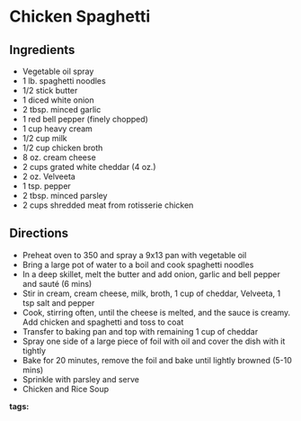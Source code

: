 # Chicken Spaghetti

## Ingredients

* Vegetable oil spray
* 1 lb. spaghetti noodles
* 1/2 stick butter
* 1 diced white onion
* 2 tbsp. minced garlic
* 1 red bell pepper (finely chopped)
* 1 cup heavy cream
* 1/2 cup milk
* 1/2 cup chicken broth
* 8 oz. cream cheese 
* 2 cups grated white cheddar (4 oz.)
* 2 oz. Velveeta
* 1 tsp. pepper
* 2 tbsp. minced parsley
* 2 cups shredded meat from rotisserie chicken

## Directions

* Preheat oven to 350 and spray a 9x13 pan with vegetable oil
* Bring a large pot of water to a boil and cook spaghetti noodles
* In a deep skillet, melt the butter and add onion, garlic and bell pepper and sauté (6 mins)
* Stir in cream, cream cheese, milk, broth, 1 cup of cheddar, Velveeta, 1 tsp salt and pepper
* Cook, stirring often, until the cheese is melted, and the sauce is creamy. Add chicken and spaghetti and toss to coat
* Transfer to baking pan and top with remaining 1 cup of cheddar
* Spray one side of a large piece of foil with oil and cover the dish with it tightly
* Bake for 20 minutes, remove the foil and bake until lightly browned (5-10 mins)
* Sprinkle with parsley and serve
* Chicken and Rice Soup

__tags:__ 
